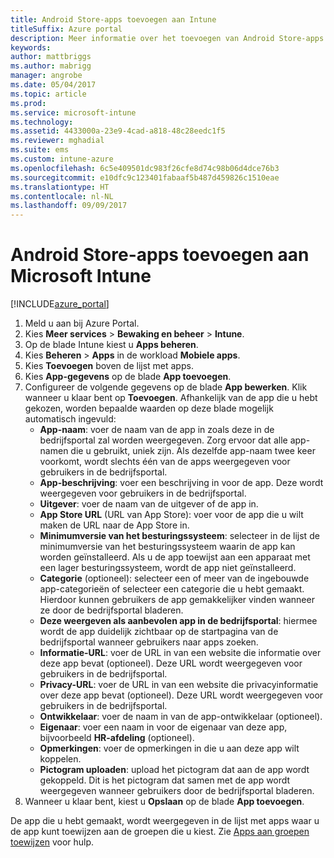 ```yaml
---
title: Android Store-apps toevoegen aan Intune
titleSuffix: Azure portal
description: Meer informatie over het toevoegen van Android Store-apps aan Intune.
keywords: 
author: mattbriggs
ms.author: mabrigg
manager: angrobe
ms.date: 05/04/2017
ms.topic: article
ms.prod: 
ms.service: microsoft-intune
ms.technology: 
ms.assetid: 4433000a-23e9-4cad-a818-48c28eedc1f5
ms.reviewer: mghadial
ms.suite: ems
ms.custom: intune-azure
ms.openlocfilehash: 6c5e409501dc983f26cfe8d74c98b06d4dce76b3
ms.sourcegitcommit: e10dfc9c123401fabaaf5b487d459826c1510eae
ms.translationtype: HT
ms.contentlocale: nl-NL
ms.lasthandoff: 09/09/2017
---
```

# <a name="how-to-add-android-store-apps-to-microsoft-intune"></a>Android Store-apps toevoegen aan Microsoft Intune

[!INCLUDE[azure_portal](./includes/azure_portal.md)]


1. Meld u aan bij Azure Portal.
2. Kies **Meer services** > **Bewaking en beheer** > **Intune**.
3. Op de blade Intune kiest u **Apps beheren**.
4. Kies **Beheren** > **Apps** in de workload **Mobiele apps**.
5. Kies **Toevoegen** boven de lijst met apps.
6. Kies **App-gegevens** op de blade **App toevoegen**.
7. Configureer de volgende gegevens op de blade **App bewerken**. Klik wanneer u klaar bent op **Toevoegen**. Afhankelijk van de app die u hebt gekozen, worden bepaalde waarden op deze blade mogelijk automatisch ingevuld:
    - **App-naam**: voer de naam van de app in zoals deze in de bedrijfsportal zal worden weergegeven. Zorg ervoor dat alle app-namen die u gebruikt, uniek zijn. Als dezelfde app-naam twee keer voorkomt, wordt slechts één van de apps weergegeven voor gebruikers in de bedrijfsportal.
    - **App-beschrijving**: voer een beschrijving in voor de app. Deze wordt weergegeven voor gebruikers in de bedrijfsportal.
    - **Uitgever**: voer de naam van de uitgever of de app in.
    - **App Store URL** (URL van App Store): voer voor de app die u wilt maken de URL naar de App Store in.
    - **Minimumversie van het besturingssysteem**: selecteer in de lijst de minimumversie van het besturingssysteem waarin de app kan worden geïnstalleerd. Als u de app toewijst aan een apparaat met een lager besturingssysteem, wordt de app niet geïnstalleerd.
    - **Categorie** (optioneel): selecteer een of meer van de ingebouwde app-categorieën of selecteer een categorie die u hebt gemaakt. Hierdoor kunnen gebruikers de app gemakkelijker vinden wanneer ze door de bedrijfsportal bladeren.
    - **Deze weergeven als aanbevolen app in de bedrijfsportal**: hiermee wordt de app duidelijk zichtbaar op de startpagina van de bedrijfsportal wanneer gebruikers naar apps zoeken.
    - **Informatie-URL**: voer de URL in van een website die informatie over deze app bevat (optioneel). Deze URL wordt weergegeven voor gebruikers in de bedrijfsportal.
    - **Privacy-URL**: voer de URL in van een website die privacyinformatie over deze app bevat (optioneel). Deze URL wordt weergegeven voor gebruikers in de bedrijfsportal.
    - **Ontwikkelaar**: voer de naam in van de app-ontwikkelaar (optioneel).
    - **Eigenaar**: voer een naam in voor de eigenaar van deze app, bijvoorbeeld **HR-afdeling** (optioneel).
    - **Opmerkingen**: voer de opmerkingen in die u aan deze app wilt koppelen.
    - **Pictogram uploaden**: upload het pictogram dat aan de app wordt gekoppeld. Dit is het pictogram dat samen met de app wordt weergegeven wanneer gebruikers door de bedrijfsportal bladeren.
8. Wanneer u klaar bent, kiest u **Opslaan** op de blade **App toevoegen**.

De app die u hebt gemaakt, wordt weergegeven in de lijst met apps waar u de app kunt toewijzen aan de groepen die u kiest. Zie [Apps aan groepen toewijzen](apps-deploy.md) voor hulp.